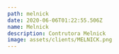 ```yaml
---
path: melnick
date: 2020-06-06T01:22:55.506Z
name: Melnick
description: Contrutora Melnick
image: assets/clients/MELNICK.png
---
```

